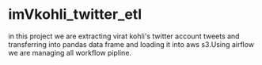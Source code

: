 # imVkohli_twitter_etl
in this project we are extracting virat kohli's twitter account tweets and transferring into pandas data frame and loading it into aws s3.Using airflow we are managing all workflow pipline.
